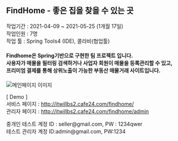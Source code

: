 <h2>FindHome - 좋은 집을 찾을 수 있는 곳</h2>
<p>작업기간 : 2021-04-09 ~ 2021-05-25 (1개월 17일)<br>
작업인원 : 7명<br>
작업 툴 : Spring Tools4 (IDE), 콜라비(협업툴)<br></p>
<p><h4>Findhome은 Spring기반으로 구현한 팀 프로젝트 입니다. <br>
사용자가 매물을 필터링 검색하거나 사업자 회원이 매물을 등록관리할 수 있고,<br> 프리미엄 결제를 통해 상위노출이 가능한 부동산 매물거래 사이트입니다.</h4>
<img src="https://github.com/imrutel/findhome/blob/master/%EC%A0%9C%EB%AA%A9%20%EC%97%86%EC%9D%8C.png?raw=true" alt="메인페이지 이미지"/>
</p>
<p>
[ Demo ] <br>
  서비스 페이지 : <a href='http://itwillbs2.cafe24.com/findhome/' target='_blank'>http://itwillbs2.cafe24.com/findhome/</a>
<br>관리자 페이지 : <a href='http://itwillbs2.cafe24.com/findhome/admin' target='_blank'>http://itwillbs2.cafe24.com/findhome/admin </a>
  <p>중개인 테스트 계정 ID : seller@gmail.com, PW : 1234qwer<br>
  테스트 관리자 계정 ID:admin@gmail.com, PW:1234<br></p>
 </p>
